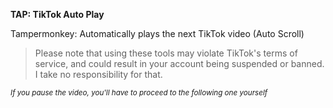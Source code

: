 **TAP: TikTok Auto Play**

Tampermonkey: Automatically plays the next TikTok video (Auto Scroll)

> Please note that using these tools may violate TikTok's terms of service, and could result in your account being suspended or banned. I take no responsibility for that.

<sub>*If you pause the video, you'll have to proceed to the following one yourself*</sub>
